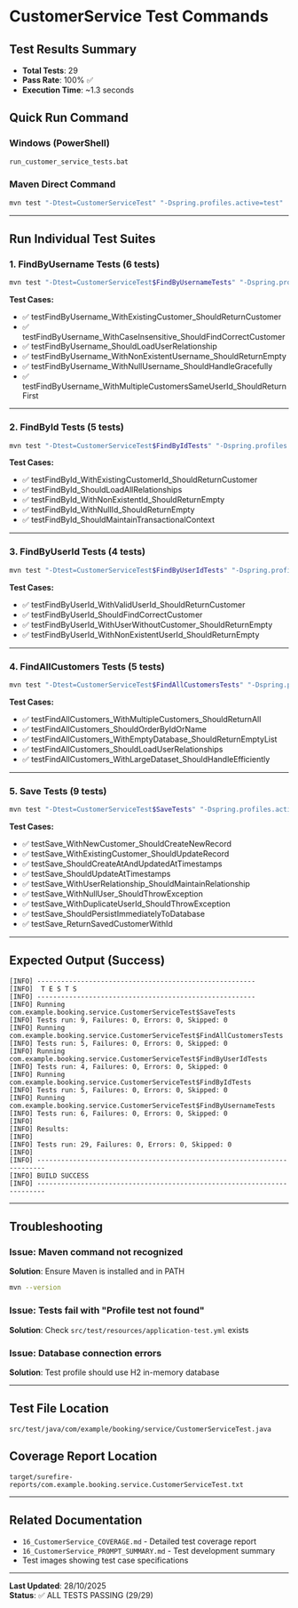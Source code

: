 # CustomerService Test Commands

## Test Results Summary
- **Total Tests**: 29
- **Pass Rate**: 100% ✅
- **Execution Time**: ~1.3 seconds

## Quick Run Command

### Windows (PowerShell)
```bash
run_customer_service_tests.bat
```

### Maven Direct Command
```bash
mvn test "-Dtest=CustomerServiceTest" "-Dspring.profiles.active=test"
```

---

## Run Individual Test Suites

### 1. FindByUsername Tests (6 tests)
```bash
mvn test "-Dtest=CustomerServiceTest$FindByUsernameTests" "-Dspring.profiles.active=test"
```

**Test Cases:**
- ✅ testFindByUsername_WithExistingCustomer_ShouldReturnCustomer
- ✅ testFindByUsername_WithCaseInsensitive_ShouldFindCorrectCustomer
- ✅ testFindByUsername_ShouldLoadUserRelationship
- ✅ testFindByUsername_WithNonExistentUsername_ShouldReturnEmpty
- ✅ testFindByUsername_WithNullUsername_ShouldHandleGracefully
- ✅ testFindByUsername_WithMultipleCustomersSameUserId_ShouldReturnFirst

---

### 2. FindById Tests (5 tests)
```bash
mvn test "-Dtest=CustomerServiceTest$FindByIdTests" "-Dspring.profiles.active=test"
```

**Test Cases:**
- ✅ testFindById_WithExistingCustomerId_ShouldReturnCustomer
- ✅ testFindById_ShouldLoadAllRelationships
- ✅ testFindById_WithNonExistentId_ShouldReturnEmpty
- ✅ testFindById_WithNullId_ShouldReturnEmpty
- ✅ testFindById_ShouldMaintainTransactionalContext

---

### 3. FindByUserId Tests (4 tests)
```bash
mvn test "-Dtest=CustomerServiceTest$FindByUserIdTests" "-Dspring.profiles.active=test"
```

**Test Cases:**
- ✅ testFindByUserId_WithValidUserId_ShouldReturnCustomer
- ✅ testFindByUserId_ShouldFindCorrectCustomer
- ✅ testFindByUserId_WithUserWithoutCustomer_ShouldReturnEmpty
- ✅ testFindByUserId_WithNonExistentUserId_ShouldReturnEmpty

---

### 4. FindAllCustomers Tests (5 tests)
```bash
mvn test "-Dtest=CustomerServiceTest$FindAllCustomersTests" "-Dspring.profiles.active=test"
```

**Test Cases:**
- ✅ testFindAllCustomers_WithMultipleCustomers_ShouldReturnAll
- ✅ testFindAllCustomers_ShouldOrderByIdOrName
- ✅ testFindAllCustomers_WithEmptyDatabase_ShouldReturnEmptyList
- ✅ testFindAllCustomers_ShouldLoadUserRelationships
- ✅ testFindAllCustomers_WithLargeDataset_ShouldHandleEfficiently

---

### 5. Save Tests (9 tests)
```bash
mvn test "-Dtest=CustomerServiceTest$SaveTests" "-Dspring.profiles.active=test"
```

**Test Cases:**
- ✅ testSave_WithNewCustomer_ShouldCreateNewRecord
- ✅ testSave_WithExistingCustomer_ShouldUpdateRecord
- ✅ testSave_ShouldCreateAtAndUpdatedAtTimestamps
- ✅ testSave_ShouldUpdateAtTimestamps
- ✅ testSave_WithUserRelationship_ShouldMaintainRelationship
- ✅ testSave_WithNullUser_ShouldThrowException
- ✅ testSave_WithDuplicateUserId_ShouldThrowException
- ✅ testSave_ShouldPersistImmediatelyToDatabase
- ✅ testSave_ReturnSavedCustomerWithId

---

## Expected Output (Success)

```
[INFO] -------------------------------------------------------
[INFO]  T E S T S
[INFO] -------------------------------------------------------
[INFO] Running com.example.booking.service.CustomerServiceTest$SaveTests
[INFO] Tests run: 9, Failures: 0, Errors: 0, Skipped: 0
[INFO] Running com.example.booking.service.CustomerServiceTest$FindAllCustomersTests
[INFO] Tests run: 5, Failures: 0, Errors: 0, Skipped: 0
[INFO] Running com.example.booking.service.CustomerServiceTest$FindByUserIdTests
[INFO] Tests run: 4, Failures: 0, Errors: 0, Skipped: 0
[INFO] Running com.example.booking.service.CustomerServiceTest$FindByIdTests
[INFO] Tests run: 5, Failures: 0, Errors: 0, Skipped: 0
[INFO] Running com.example.booking.service.CustomerServiceTest$FindByUsernameTests
[INFO] Tests run: 6, Failures: 0, Errors: 0, Skipped: 0
[INFO] 
[INFO] Results:
[INFO] 
[INFO] Tests run: 29, Failures: 0, Errors: 0, Skipped: 0
[INFO] 
[INFO] ------------------------------------------------------------------------
[INFO] BUILD SUCCESS
[INFO] ------------------------------------------------------------------------
```

---

## Troubleshooting

### Issue: Maven command not recognized
**Solution**: Ensure Maven is installed and in PATH
```bash
mvn --version
```

### Issue: Tests fail with "Profile test not found"
**Solution**: Check `src/test/resources/application-test.yml` exists

### Issue: Database connection errors
**Solution**: Test profile should use H2 in-memory database

---

## Test File Location
```
src/test/java/com/example/booking/service/CustomerServiceTest.java
```

## Coverage Report Location
```
target/surefire-reports/com.example.booking.service.CustomerServiceTest.txt
```

---

## Related Documentation
- `16_CustomerService_COVERAGE.md` - Detailed test coverage report
- `16_CustomerService_PROMPT_SUMMARY.md` - Test development summary
- Test images showing test case specifications

---

**Last Updated**: 28/10/2025  
**Status**: ✅ ALL TESTS PASSING (29/29)






